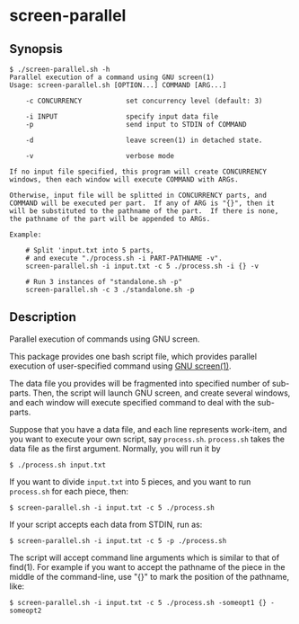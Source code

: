 screen-parallel
===============

Synopsis
--------

    $ ./screen-parallel.sh -h
    Parallel execution of a command using GNU screen(1)
    Usage: screen-parallel.sh [OPTION...] COMMAND [ARG...]

        -c CONCURRENCY           set concurrency level (default: 3)

        -i INPUT                 specify input data file
        -p                       send input to STDIN of COMMAND

        -d                       leave screen(1) in detached state.

        -v                       verbose mode

    If no input file specified, this program will create CONCURRENCY
    windows, then each window will execute COMMAND with ARGs.

    Otherwise, input file will be splitted in CONCURRENCY parts, and
    COMMAND will be executed per part.  If any of ARG is "{}", then it
    will be substituted to the pathname of the part.  If there is none,
    the pathname of the part will be appended to ARGs.

    Example:

        # Split 'input.txt into 5 parts,
        # and execute "./process.sh -i PART-PATHNAME -v".
        screen-parallel.sh -i input.txt -c 5 ./process.sh -i {} -v

        # Run 3 instances of "standalone.sh -p"
        screen-parallel.sh -c 3 ./standalone.sh -p

Description
-----------

Parallel execution of commands using GNU screen.

This package provides one bash script file, which provides parallel execution of user-specified command using [GNU screen(1)](http://www.gnu.org/software/screen).

The data file you provides will be fragmented into specified number of sub-parts.  Then, the script will launch GNU screen, and create several windows, and each window will execute specified command to deal with the sub-parts.

Suppose that you have a data file, and each line represents work-item, and you want to execute your own script, say `process.sh`.  `process.sh` takes the data file as the first argument. Normally, you will run it by

    $ ./process.sh input.txt
    
If you want to divide `input.txt` into 5 pieces, and you want to run `process.sh` for each piece, then:

    $ screen-parallel.sh -i input.txt -c 5 ./process.sh
    
If your script accepts each data from STDIN, run as:

    $ screen-parallel.sh -i input.txt -c 5 -p ./process.sh

The script will accept command line arguments which is similar to that of find(1).  For example if you want to accept the pathname of the piece in the middle of the command-line, use "{}" to mark the position of the pathname, like:

    $ screen-parallel.sh -i input.txt -c 5 ./process.sh -someopt1 {} -someopt2

